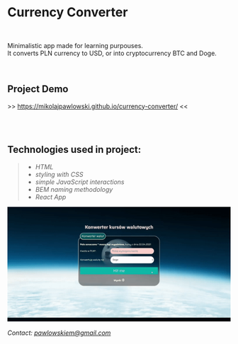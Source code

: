 # Currency Converter

<br>

Minimalistic app made for learning purpouses.<br>
It converts PLN currency to USD, or into cryptocurrency BTC and Doge.

<br>

## Project Demo

\>> https://mikolajpawlowski.github.io/currency-converter/ <<

<br>
<br>

## Technologies used in project:

>- *HTML*
>- *styling with CSS*
>- *simple JavaScript interactions*
>- *BEM naming methodology*
>- *React App*

![Gif Sample](https://github.com/MikolajPawlowski/currency-converter/blob/main/images/converter-gif.gif?raw=true "Gif Sample")

<em>Contact: <pawlowskiem@gmail.com>
  </em>
